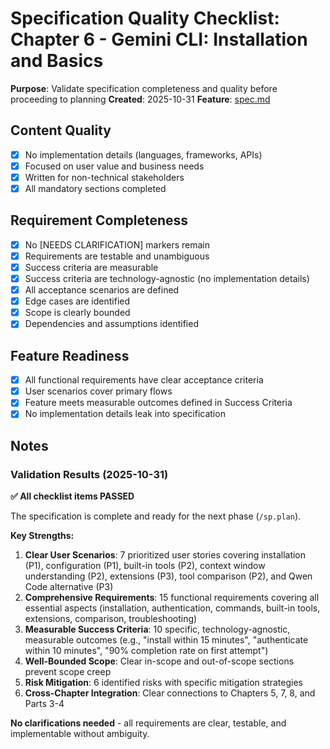 # Specification Quality Checklist: Chapter 6 - Gemini CLI: Installation and Basics

**Purpose**: Validate specification completeness and quality before proceeding to planning
**Created**: 2025-10-31
**Feature**: [spec.md](../spec.md)

## Content Quality

- [x] No implementation details (languages, frameworks, APIs)
- [x] Focused on user value and business needs
- [x] Written for non-technical stakeholders
- [x] All mandatory sections completed

## Requirement Completeness

- [x] No [NEEDS CLARIFICATION] markers remain
- [x] Requirements are testable and unambiguous
- [x] Success criteria are measurable
- [x] Success criteria are technology-agnostic (no implementation details)
- [x] All acceptance scenarios are defined
- [x] Edge cases are identified
- [x] Scope is clearly bounded
- [x] Dependencies and assumptions identified

## Feature Readiness

- [x] All functional requirements have clear acceptance criteria
- [x] User scenarios cover primary flows
- [x] Feature meets measurable outcomes defined in Success Criteria
- [x] No implementation details leak into specification

## Notes

### Validation Results (2025-10-31)

**✅ All checklist items PASSED**

The specification is complete and ready for the next phase (`/sp.plan`).

**Key Strengths:**
1. **Clear User Scenarios**: 7 prioritized user stories covering installation (P1), configuration (P1), built-in tools (P2), context window understanding (P2), extensions (P3), tool comparison (P2), and Qwen Code alternative (P3)
2. **Comprehensive Requirements**: 15 functional requirements covering all essential aspects (installation, authentication, commands, built-in tools, extensions, comparison, troubleshooting)
3. **Measurable Success Criteria**: 10 specific, technology-agnostic, measurable outcomes (e.g., "install within 15 minutes", "authenticate within 10 minutes", "90% completion rate on first attempt")
4. **Well-Bounded Scope**: Clear in-scope and out-of-scope sections prevent scope creep
5. **Risk Mitigation**: 6 identified risks with specific mitigation strategies
6. **Cross-Chapter Integration**: Clear connections to Chapters 5, 7, 8, and Parts 3-4

**No clarifications needed** - all requirements are clear, testable, and implementable without ambiguity.
